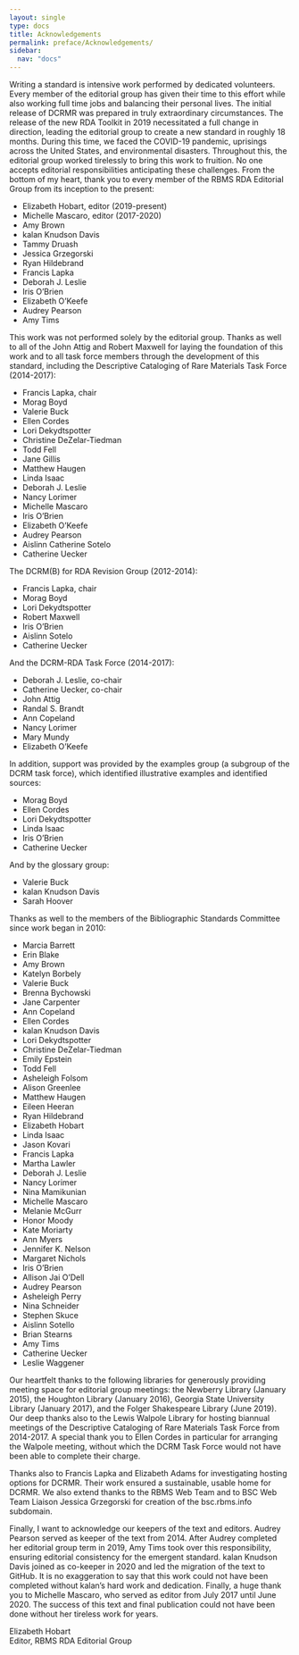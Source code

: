 ```yaml
---
layout: single
type: docs
title: Acknowledgements 
permalink: preface/Acknowledgements/
sidebar:
  nav: "docs"
---
```


Writing a standard is intensive work performed by dedicated volunteers. Every member of the editorial group has given their time to this effort while also working full time jobs and balancing their personal lives. The initial release of DCRMR was prepared in truly extraordinary circumstances. The release of the new RDA Toolkit in 2019 necessitated a full change in direction, leading the editorial group to create a new standard in roughly 18 months. During this time, we faced the COVID-19 pandemic,  uprisings across the United States, and environmental disasters. Throughout this, the editorial group worked tirelessly to bring this work to fruition. No one accepts editorial responsibilities anticipating these challenges. From the bottom of my heart, thank you to every member of the RBMS RDA Editorial Group from its inception to the present:

+ Elizabeth Hobart, editor (2019-present)
+ Michelle Mascaro, editor (2017-2020)
+ Amy Brown 
+ kalan Knudson Davis
+ Tammy Druash
+ Jessica Grzegorski
+ Ryan Hildebrand
+ Francis Lapka 
+ Deborah J. Leslie
+ Iris O’Brien
+ Elizabeth O’Keefe
+ Audrey Pearson
+ Amy Tims

This work was not performed solely by the editorial group. Thanks as well to all of the John Attig and Robert Maxwell for laying the foundation of this work and to all task force members through the development of this standard, including the Descriptive Cataloging of Rare Materials Task Force (2014-2017):

+ Francis Lapka, chair 
+ Morag Boyd
+ Valerie Buck
+ Ellen Cordes
+ Lori Dekydtspotter 
+ Christine DeZelar-Tiedman
+ Todd Fell
+ Jane Gillis 
+ Matthew Haugen 
+ Linda Isaac
+ Deborah J. Leslie
+ Nancy Lorimer 
+ Michelle Mascaro  
+ Iris O’Brien
+ Elizabeth O’Keefe 
+ Audrey Pearson 
+ Aislinn Catherine Sotelo 
+ Catherine Uecker 

The DCRM(B) for RDA Revision Group (2012-2014):

+ Francis Lapka, chair 
+ Morag Boyd
+ Lori Dekydtspotter
+ Robert Maxwell
+ Iris O’Brien 
+ Aislinn Sotelo
+ Catherine Uecker

And the DCRM-RDA Task Force (2014-2017):

+ Deborah J. Leslie, co-chair
+ Catherine Uecker, co-chair 
+ John Attig 
+ Randal S. Brandt
+ Ann Copeland 
+ Nancy Lorimer
+ Mary Mundy 
+ Elizabeth O’Keefe

In addition, support was provided by the examples group (a subgroup of the DCRM task force), which identified illustrative examples and identified sources:

+ Morag Boyd 
+ Ellen Cordes 
+ Lori Dekydtspotter
+ Linda Isaac 
+ Iris O’Brien
+ Catherine Uecker

And by the glossary group:

+ Valerie Buck  
+ kalan Knudson Davis
+ Sarah Hoover  

Thanks as well to the members of the Bibliographic Standards Committee since work began in 2010:

+ Marcia Barrett
+ Erin Blake 
+ Amy Brown
+ Katelyn Borbely
+ Valerie Buck
+ Brenna Bychowski
+ Jane Carpenter
+ Ann Copeland 
+ Ellen Cordes 
+ kalan Knudson Davis
+ Lori Dekydtspotter
+ Christine DeZelar-Tiedman
+ Emily Epstein
+ Todd Fell
+ Asheleigh Folsom
+ Alison Greenlee
+ Matthew Haugen
+ Eileen Heeran 
+ Ryan Hildebrand
+ Elizabeth Hobart 
+ Linda Isaac
+ Jason Kovari 
+ Francis Lapka
+ Martha Lawler 
+ Deborah J. Leslie 
+ Nancy Lorimer
+ Nina Mamikunian
+ Michelle Mascaro
+ Melanie McGurr
+ Honor Moody
+ Kate Moriarty
+ Ann Myers 
+ Jennifer K. Nelson
+ Margaret Nichols
+ Iris O’Brien
+ Allison Jai O’Dell
+ Audrey Pearson
+ Asheleigh Perry 
+ Nina Schneider
+ Stephen Skuce
+ Aislinn Sotello
+ Brian Stearns
+ Amy Tims
+ Catherine Uecker
+ Leslie Waggener 

Our heartfelt thanks to the following libraries for generously providing meeting space for editorial group meetings: the Newberry Library (January 2015), the Houghton Library (January 2016), Georgia State University Library (January 2017), and the Folger Shakespeare Library (June 2019). Our deep thanks also to the Lewis Walpole Library for hosting biannual meetings of the Descriptive Cataloging of Rare Materials Task Force from 2014-2017. A special thank you to Ellen Cordes in particular for arranging the Walpole meeting, without which the DCRM Task Force would not have been able to complete their charge.

Thanks also to Francis Lapka and Elizabeth Adams for investigating hosting options for DCRMR. Their work ensured a sustainable, usable home for DCRMR. We also extend thanks to the RBMS Web Team and to BSC Web Team Liaison Jessica Grzegorski for creation of the bsc.rbms.info subdomain.  

Finally, I want to acknowledge our keepers of the text and editors. Audrey Pearson served as keeper of the text from 2014. After Audrey completed her editorial group term in 2019, Amy Tims took over this responsibility, ensuring editorial consistency for the emergent standard. kalan Knudson Davis joined as co-keeper in 2020 and led the migration of the text to GitHub. It is no exaggeration to say that this work could not have been completed without kalan’s hard work and dedication. Finally, a huge thank you to Michelle Mascaro, who served as editor from July 2017 until June 2020. The success of this text and final publication could not have been done without her tireless work for years.

Elizabeth Hobart  
Editor, RBMS RDA Editorial Group  